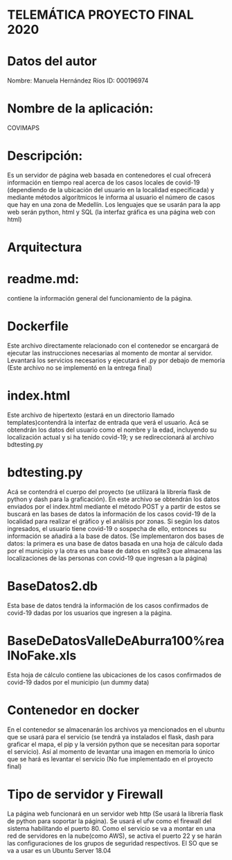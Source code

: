# TELEMÁTICA PROYECTO FINAL 2020

# Datos del autor
Nombre: Manuela Hernández Ríos
ID: 000196974
# Nombre de la aplicación:
COVIMAPS

# Descripción:
Es un servidor de página web basada en contenedores el cual ofrecerá información en tiempo real acerca de los casos locales de covid-19 (dependiendo de la ubicación del usuario en la localidad especificada) y mediante métodos algorítmicos le informa al usuario el número de casos que hay en una zona de Medellín. Los lenguajes que se usarán para la app web serán python, html y SQL (la interfaz gráfica es una página web con html)

# Arquitectura
 # readme.md: 
 contiene la información general del funcionamiento de la página.
 # Dockerfile
 Este archivo directamente relacionado con el contenedor se encargará de ejecutar las instrucciones necesarias al momento de montar al servidor. Levantará los servicios necesarios y ejecutará el .py por debajo de memoria (Este archivo no se implementó en la entrega final)
 # index.html
 Este archivo de hipertexto (estará en un directorio llamado templates)contendrá la interfaz de entrada que verá el usuario. Acá se obtendrán los datos del usuario como el nombre y la edad, incluyendo su localización actual y si ha tenido covid-19; y se redireccionará al archivo bdtesting.py
 # bdtesting.py
 Acá se contendrá el cuerpo del proyecto (se utilizará la librería flask de python y dash para la graficación). En este archivo se obtendrán los datos enviados por el index.html mediante el método POST y a partir de estos se buscará en las bases de datos la información de los casos covid-19 de la localidad para realizar el gráfico y el análisis por zonas. Si según los datos ingresados, el usuario tiene covid-19 o sospecha de ello, entonces su información se añadirá a la base de datos. (Se implementaron dos bases de datos: la primera es una base de datos basada en una hoja de cálculo dada por el municipio y la otra es una base de datos en sqlite3 que almacena las localizaciones de las personas con covid-19 que ingresan a la página)
 # BaseDatos2.db
  Esta base de datos tendrá la información de los casos confirmados de covid-19 dadas por los usuarios que ingresen a la página.
 # BaseDeDatosValleDeAburra100%realNoFake.xls
  Esta hoja de cálculo contiene las ubicaciones de los casos confirmados de covid-19 dados por el municipio (un dummy data)
 # Contenedor en docker
  En el contenedor se almacenarán los archivos ya mencionados en el ubuntu que se usará para el servicio (se tendrá ya instalados el flask, dash para graficar el mapa, el pip y la versión python que se necesitan para soportar el servicio). Así al momento de levantar una imagen en memoria lo único que se hará es levantar el servicio (No fue implementado en el proyecto final)
 # Tipo de servidor y Firewall
  La página web funcionará en un servidor web http (Se usará la librería flask de python para soportar la página). Se usará el ufw como el firewall del sistema habilitando el puerto 80. Como el servicio se va a montar en una red de servidores en la nube(como AWS), se activa el puerto 22 y se harán las configuraciones de los grupos de seguridad respectivos. El SO que se va a usar es un Ubuntu Server 18.04
